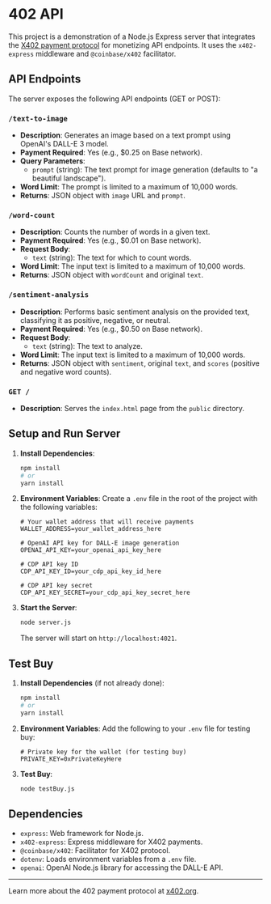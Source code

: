 # 402 API

This project is a demonstration of a Node.js Express server that integrates the [X402 payment protocol](https://www.x402.org/) for monetizing API endpoints. It uses the `x402-express` middleware and `@coinbase/x402` facilitator.

## API Endpoints

The server exposes the following API endpoints (GET or POST):

### `/text-to-image`

- **Description**: Generates an image based on a text prompt using OpenAI's DALL-E 3 model.
- **Payment Required**: Yes (e.g., $0.25 on Base network).
- **Query Parameters**:
  - `prompt` (string): The text prompt for image generation (defaults to "a beautiful landscape").
- **Word Limit**: The prompt is limited to a maximum of 10,000 words.
- **Returns**: JSON object with `image` URL and `prompt`.

### `/word-count`

- **Description**: Counts the number of words in a given text.
- **Payment Required**: Yes (e.g., $0.01 on Base network).
- **Request Body**:
  - `text` (string): The text for which to count words.
- **Word Limit**: The input text is limited to a maximum of 10,000 words.
- **Returns**: JSON object with `wordCount` and original `text`.

### `/sentiment-analysis`

- **Description**: Performs basic sentiment analysis on the provided text, classifying it as positive, negative, or neutral.
- **Payment Required**: Yes (e.g., $0.50 on Base network).
- **Request Body**:
  - `text` (string): The text to analyze.
- **Word Limit**: The input text is limited to a maximum of 10,000 words.
- **Returns**: JSON object with `sentiment`, original `text`, and `scores` (positive and negative word counts).

### `GET /`

- **Description**: Serves the `index.html` page from the `public` directory.

## Setup and Run Server

1. **Install Dependencies**:

   ```bash
   npm install
   # or
   yarn install
   ```

2. **Environment Variables**:
   Create a `.env` file in the root of the project with the following variables:

   ```env
   # Your wallet address that will receive payments
   WALLET_ADDRESS=your_wallet_address_here

   # OpenAI API key for DALL-E image generation
   OPENAI_API_KEY=your_openai_api_key_here

   # CDP API key ID
   CDP_API_KEY_ID=your_cdp_api_key_id_here

   # CDP API key secret
   CDP_API_KEY_SECRET=your_cdp_api_key_secret_here
   ```

3. **Start the Server**:

   ```bash
   node server.js
   ```

   The server will start on `http://localhost:4021`.

## Test Buy

1. **Install Dependencies** (if not already done):

   ```bash
   npm install
   # or
   yarn install
   ```

2. **Environment Variables**:
   Add the following to your `.env` file for testing buy:

   ```env
   # Private key for the wallet (for testing buy)
   PRIVATE_KEY=0xPrivateKeyHere
   ```

3. **Test Buy**:

   ```bash
   node testBuy.js
   ```

## Dependencies

- `express`: Web framework for Node.js.
- `x402-express`: Express middleware for X402 payments.
- `@coinbase/x402`: Facilitator for X402 protocol.
- `dotenv`: Loads environment variables from a `.env` file.
- `openai`: OpenAI Node.js library for accessing the DALL-E API.

---

Learn more about the 402 payment protocol at [x402.org](https://www.x402.org/).
